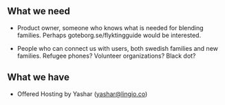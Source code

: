 ## What we need

- Product owner, someone who knows what is needed for blending families. Perhaps goteborg.se/flyktingguide would be interested.

- People who can connect us with users, both swedish families and new families. Refugee phones? Volunteer organizations? Black dot?

## What we have

- Offered Hosting by Yashar (yashar@lingio.co)
